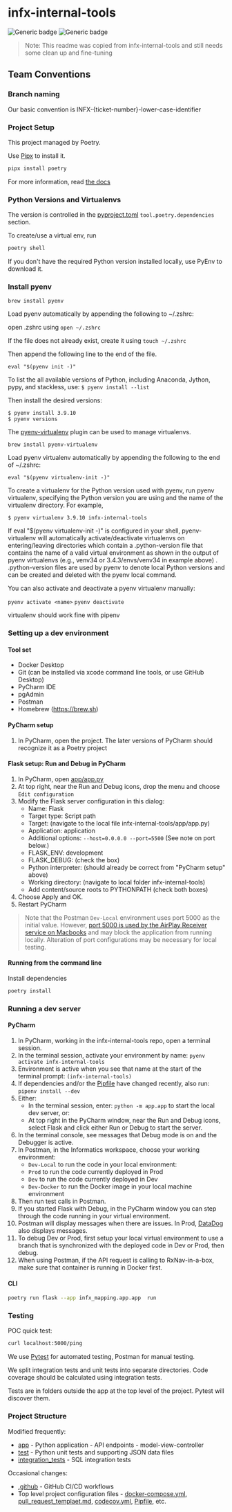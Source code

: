 # infx-internal-tools
![Generic badge](https://img.shields.io/badge/python-3.9-blue)
![Generic badge](https://img.shields.io/badge/code%20style-black-000000.svg)


> Note: This readme was copied from infx-internal-tools and still needs some clean up and fine-tuning


## Team Conventions
### Branch naming

Our basic convention is INFX-{ticket-number}-lower-case-identifier

### Project Setup

This project managed by Poetry.

Use [Pipx](https://github.com/pypa/pipx) to install it.
```bash
pipx install poetry
```
For more information, read [the docs](https://python-poetry.org/docs/)

### Python Versions and Virtualenvs

The version is controlled in the [pyproject.toml](pyproject.toml) `tool.poetry.dependencies` section.

To create/use a virtual env, run
```bash
poetry shell
```
If you don't have the required Python version installed locally, use PyEnv to download it.

### Install pyenv

`brew install pyenv`

Load pyenv automatically by appending
the following to ~/.zshrc:

open .zshrc using `open ~/.zshrc`

If the file does not already exist, create it using `touch ~/.zshrc`

Then append the following line to the end of the file.

`eval "$(pyenv init -)"`

To list the all available versions of Python, including Anaconda, Jython, pypy, and stackless, use:
`$ pyenv install --list`

Then install the desired versions:
```
$ pyenv install 3.9.10
$ pyenv versions
```

The [pyenv-virtualenv](https://github.com/pyenv/pyenv-virtualenv) plugin can be used to manage virtualenvs.

`brew install pyenv-virtualenv`

Load pyenv virtualenv automatically by appending
the following to the end of  ~/.zshrc:

`eval "$(pyenv virtualenv-init -)"`

To create a virtualenv for the Python version used with pyenv, run pyenv virtualenv, specifying the Python version you are using and the name of the virtualenv directory. For example,

`$ pyenv virtualenv 3.9.10 infx-internal-tools`

If eval "$(pyenv virtualenv-init -)" is configured in your shell, pyenv-virtualenv will automatically activate/deactivate virtualenvs on entering/leaving directories which contain a .python-version file that contains the name of a valid virtual environment as shown in the output of pyenv virtualenvs (e.g., venv34 or 3.4.3/envs/venv34 in example above) . .python-version files are used by pyenv to denote local Python versions and can be created and deleted with the pyenv local command.

You can also activate and deactivate a pyenv virtualenv manually:

`pyenv activate <name>`
`pyenv deactivate`

virtualenv should work fine with pipenv


### Setting up a dev environment

#### Tool set
- Docker Desktop
- Git (can be installed via xcode command line tools, or use GitHub Desktop)
- PyCharm IDE
- pgAdmin
- Postman 
- Homebrew (https://brew.sh)


#### PyCharm setup
1. In PyCharm, open the project. The later versions of PyCharm should recognize it as a Poetry project


#### Flask setup: Run and Debug in PyCharm
1. In PyCharm, open [app/app.py](app/app.py)
2. At top right, near the Run and Debug icons, drop the menu and choose `Edit configuration`
3. Modify the Flask server configuration in this dialog:
    - Name: Flask
    - Target type: Script path
    - Target: (navigate to the local file infx-internal-tools/app/app.py)
    - Application: application
    - Additional options: `--host=0.0.0.0 --port=5500` (See note on port below.)
    - FLASK_ENV: development
    - FLASK_DEBUG: (check the box)
    - Python interpreter: (should already be correct from "PyCharm setup" above)
    - Working directory: (navigate to local folder infx-internal-tools)
    - Add content/source roots to PYTHONPATH (check both boxes)
4. Choose Apply and OK. 
5. Restart PyCharm

> Note that the Postman `Dev-Local` environment uses port 5000 as the initial value. However, [port 5000 is used by the AirPlay
> Receiver service on Macbooks](https://developer.apple.com/forums/thread/682332) and may block the application from
> running locally. Alteration of port configurations may be necessary for local testing.

#### Running from the command line

Install dependencies
```bash
poetry install
```


### Running a dev server

#### PyCharm
1. In PyCharm, working in the infx-internal-tools repo, open a terminal session.
2. In the terminal session, activate your environment by name: `pyenv activate infx-internal-tools`
3. Environment is active when you see that name at the start of the terminal prompt: `(infx-internal-tools) `
4. If dependencies and/or the [Pipfile](Pipfile) have changed recently, also run: `pipenv install --dev`
5. Either:
    - In the terminal session, enter: `python -m app.app` to start the local dev server, or: 
    - At top right in the PyCharm window, near the Run and Debug icons, select Flask and click either Run or Debug to start the server.
6. In the terminal console, see messages that Debug mode is on and the Debugger is active. 
8. In Postman, in the Informatics workspace, choose your working environment:
    - `Dev-Local` to run the code in your local environment:
    - `Prod` to run the code currently deployed in Prod
    - `Dev` to run the code currently deployed in Dev
    - `Dev-Docker` to run the Docker image in your local machine environment
9. Then run test calls in Postman.
10. If you started Flask with Debug, in the PyCharm window you can step through the code running in your virtual environment. 
10. Postman will display messages when there are issues. In Prod, [DataDog](https://app.datadoghq.com/logs) also displays messages. 
11. To debug Dev or Prod, first setup your local virtual environment to use a branch that is synchronized with the deployed code in Dev or Prod, then debug.
12. When using Postman, if the API request is calling to RxNav-in-a-box, make sure that container is running in Docker first.

#### CLI
```bash
poetry run flask --app infx_mapping.app.app  run
```


### Testing

POC quick test:
```bash
curl localhost:5000/ping
```

We use [Pytest](https://docs.pytest.org/en/6.2.x/) for automated testing, Postman for manual testing.

We  split integration tests and unit tests into separate directories. Code coverage should be calculated using integration tests. 

Tests are in folders outside the app at the top level of the project. Pytest will discover them. 


### Project Structure

Modified frequently:
- [app](app) - Python application - API endpoints - model-view-controller
- [test](test) - Python unit tests and supporting JSON data files
- [integration_tests](integration_tests) - SQL integration tests

Occasional changes:
- [.github](.github) - GitHub CI/CD workflows
- Top level project configuration files - [docker-compose.yml](docker-compose.yml), [pull_request_templaet.md](pull_request_templaet.md), [codecov.yml](codecov.yml), [Pipfile](Pipfile), etc.
